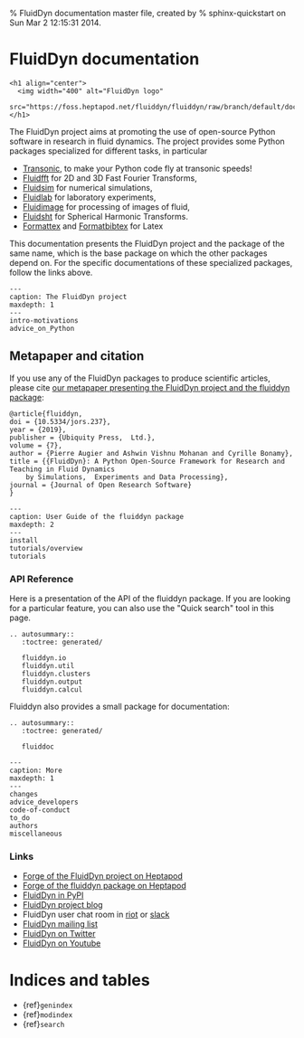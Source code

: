 % FluidDyn documentation master file, created by
% sphinx-quickstart on Sun Mar  2 12:15:31 2014.

# FluidDyn documentation

```{raw} html
<h1 align="center">
  <img width="400" alt="FluidDyn logo"
  src="https://foss.heptapod.net/fluiddyn/fluiddyn/raw/branch/default/doc/logo.png">
</h1>
```

The FluidDyn project aims at promoting the use of open-source Python software in research
in fluid dynamics. The project provides some Python packages specialized for different
tasks, in particular

- [Transonic](http://transonic.readthedocs.org), to make your Python code fly at
  transonic speeds!
- [Fluidfft](http://fluidfft.readthedocs.org) for 2D and 3D Fast Fourier Transforms,
- [Fluidsim](http://fluidsim.readthedocs.org) for numerical simulations,
- [Fluidlab](http://fluidlab.readthedocs.org) for laboratory experiments,
- [Fluidimage](http://fluidimage.readthedocs.io) for processing of images of fluid,
- [Fluidsht](http://fluidsht.readthedocs.org) for Spherical Harmonic Transforms.
- [Formattex](https://foss.heptapod.net/fluiddyn/formattex) and
  [Formatbibtex](https://foss.heptapod.net/fluiddyn/formatbibtex) for Latex

This documentation presents the FluidDyn project and the package of the same name, which
is the base package on which the other packages depend on. For the specific
documentations of these specialized packages, follow the links above.

```{toctree}
---
caption: The FluidDyn project
maxdepth: 1
---
intro-motivations
advice_on_Python
```

## Metapaper and citation

If you use any of the FluidDyn packages to produce scientific articles, please cite
[our metapaper presenting the FluidDyn project and the fluiddyn package](https://openresearchsoftware.metajnl.com/articles/10.5334/jors.237/):

```
@article{fluiddyn,
doi = {10.5334/jors.237},
year = {2019},
publisher = {Ubiquity Press,  Ltd.},
volume = {7},
author = {Pierre Augier and Ashwin Vishnu Mohanan and Cyrille Bonamy},
title = {{FluidDyn}: A Python Open-Source Framework for Research and Teaching in Fluid Dynamics
    by Simulations,  Experiments and Data Processing},
journal = {Journal of Open Research Software}
}
```

```{toctree}
---
caption: User Guide of the fluiddyn package
maxdepth: 2
---
install
tutorials/overview
tutorials
```

### API Reference

Here is a presentation of the API of the fluiddyn package. If you are looking for a
particular feature, you can also use the "Quick search" tool in this page.

```{eval-rst}
.. autosummary::
   :toctree: generated/

   fluiddyn.io
   fluiddyn.util
   fluiddyn.clusters
   fluiddyn.output
   fluiddyn.calcul
```

Fluiddyn also provides a small package for documentation:

```{eval-rst}
.. autosummary::
   :toctree: generated/

   fluiddoc
```

```{toctree}
---
caption: More
maxdepth: 1
---
changes
advice_developers
code-of-conduct
to_do
authors
miscellaneous
```

### Links

- [Forge of the FluidDyn project on Heptapod](https://foss.heptapod.net/fluiddyn)
- [Forge of the fluiddyn package on Heptapod](https://foss.heptapod.net/fluiddyn/fluiddyn)
- [FluidDyn in PyPI](https://pypi.org/project/fluiddyn/)
- [FluidDyn project blog](https://fluiddyn.bitbucket.io/)
- FluidDyn user chat room in
  [riot](https://riot.im/app/#/room/#fluiddyn-users:matrix.org) or
  [slack](https://fluiddyn.slack.com)
- [FluidDyn mailing list](https://www.freelists.org/list/fluiddyn)
- [FluidDyn on Twitter](https://twitter.com/pyfluiddyn)
- [FluidDyn on Youtube](https://www.youtube.com/channel/UCPhRtVq1v4HtcecEdEOcXBw)

# Indices and tables

- {ref}`genindex`
- {ref}`modindex`
- {ref}`search`
